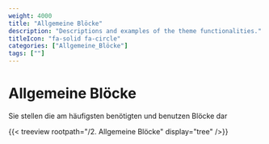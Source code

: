 ```yaml
---
weight: 4000
title: "Allgemeine Blöcke"
description: "Descriptions and examples of the theme functionalities."
titleIcon: "fa-solid fa-circle"
categories: ["Allgemeine_Blöcke"]
tags: [""]
---
```


# Allgemeine Blöcke
Sie stellen die am häufigsten benötigten und benutzen Blöcke dar

{{< treeview
    rootpath="/2. Allgemeine Blöcke"
    display="tree"
/>}}